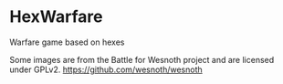 HexWarfare
=====


Warfare game based on hexes

Some images are from the Battle for Wesnoth project and are licensed under GPLv2.
https://github.com/wesnoth/wesnoth
